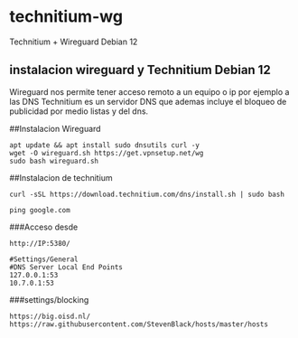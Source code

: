 # technitium-wg
Technitium + Wireguard Debian 12
## instalacion wireguard y Technitium Debian 12
Wireguard nos permite tener acceso remoto a un equipo o ip por ejemplo a las DNS
Technitium es un servidor DNS que ademas incluye el bloqueo de publicidad por medio listas y del dns.

##Instalacion Wireguard
```
apt update && apt install sudo dnsutils curl -y
wget -O wireguard.sh https://get.vpnsetup.net/wg
sudo bash wireguard.sh
```

##Instalacion de technitium
```
curl -sSL https://download.technitium.com/dns/install.sh | sudo bash
```
```
ping google.com
```
###Acceso desde
```
http://IP:5380/
```
```
#Settings/General
#DNS Server Local End Points
127.0.0.1:53
10.7.0.1:53
```



###settings/blocking
```
https://big.oisd.nl/
https://raw.githubusercontent.com/StevenBlack/hosts/master/hosts
```
